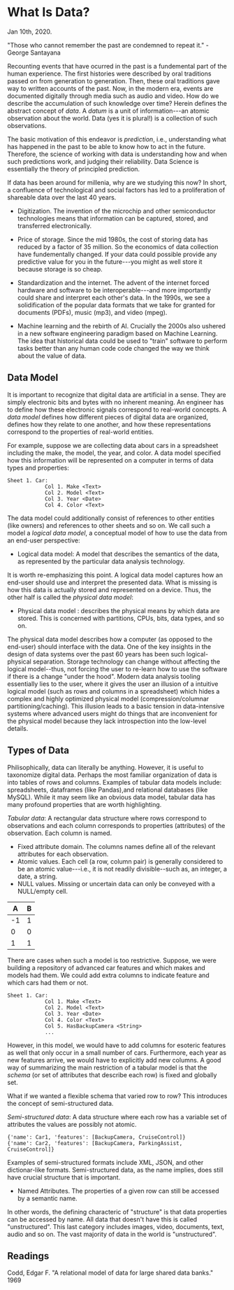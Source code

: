 # What Is Data?

Jan 10th, 2020.

"Those who cannot remember the past are condemned to repeat it." -George Santayana

Recounting events that have ocurred in the past is a fundemental part of the human experience. The first histories were described by oral traditions passed on from generation to generation. Then, these oral traditions gave way to written accounts of the past. Now, in the modern era, events are documented digitally through media such as audio and video. How do we describe the accumulation of such knowledge over time? Herein defines the abstract concept of *data*. A *datum* is a unit of information---an atomic observation about the world. Data (yes it is plural!) is a collection of such observations.

The basic motivation of this endeavor is *prediction*, i.e., understanding what has happened in the past to be able to know how to act in the future. Therefore, the science of working with data is understanding how and when such predictions work, and judging their reliability. Data Science is essentially the theory of principled prediction.

If data has been around for millenia, why are we studying this now? In short, a confluence of technological and social factors has led to a proliferation of shareable data over the last 40 years.

- Digitization. The invention of the microchip and other semiconductor technologies means that information can be captured, stored, and transferred electronically. 

- Price of storage. Since the mid 1980s, the cost of storing data has reduced by a factor of 35 million. So the economics of data collection have fundementally changed. If your data could possible provide any predictive value for you in the future---you might as well store it because storage is so cheap.

- Standardization and the internet. The advent of the internet forced hardware and software to be interoperable---and more importantly could share and interpret each other's data. In the 1990s, we see a solidification of the popular data formats that we take for granted for documents (PDFs), music (mp3), and video (mpeg).

-  Machine learning and the rebirth of AI. Crucially the 2000s also ushered in a new software engineering paradigm based on Machine Learning. The idea that historical data could be used to "train" software to perform tasks better than any human code code changed the way we think about the value of data. 

## Data Model
It is important to recognize that digital data are artificial in a sense. They are simply electronic bits and bytes with no inherent meaning. An engineer has to define how these electronic signals correspond to real-world concepts. A *data model* defines how different pieces of digital data are organized, defines how they relate to one another, and how these representations correspond to the properties of real-world entities.

For example, suppose we are collecting data about cars in a spreadsheet including the make, the model, the year, and color. A data model specified how this information will be represented on a computer in terms of data types and properties:
```
Sheet 1. Car:
            Col 1. Make <Text>
            Col 2. Model <Text>
            Col 3. Year <Date>
            Col 4. Color <Text>
```
The data model could additionally consist of references to other entities (like owners) and references to other sheets and so on. We call such a model a *logical data model*, a conceptual model of how to use the data from an end-user perspective:

- Logical data model: A model that describes the semantics of the data, as represented by the particular data analysis technology. 

It is worth re-emphasizing this point. A logical data model captures how an end-user should use and interpret the presented data. What is missing is how this data is actually stored and represented on a device. Thus, the other half is called the *physical data model*:

- Physical data model : describes the physical means by which data are stored. This is concerned with partitions, CPUs, bits, data types, and so on.

The physical data model describes how a computer (as opposed to the end-user) should interface with the data. One of the key insights in the design of data systems over the past 60 years has been such logical-physical separation. Storage technology can change without affecting the logical model--thus, not forcing the user to re-learn how to use the software if there is a change "under the hood". Modern data analysis tooling essentially lies to the user, where it gives the user an illusion of a intuitive logical model (such as rows and columns in a spreadsheet) which hides a complex and highly optimized physical model (compression/columnar partitioning/caching). This illusion leads to a basic tension in data-intensive systems where advanced users might do things that are inconvenient for the physical model because they lack introspection into the low-level details. 

## Types of Data
Philisophically, data can literally be anything. However, it is useful to taxonomize digital data. Perhaps the most familiar organization of data is into tables of rows and columns. Examples of tabular data models include: spreadsheets, dataframes (like Pandas),and relational databases (like MySQL). While it may seem like an obvious data model, tabular data has many profound properties that are worth highlighting. 

*Tabular data*: A rectangular data structure where rows correspond to observations and each column corresponds to properties (attributes) of the observation. Each column is named. 
   - Fixed attribute domain. The columns names define all of the relevant attributes for each observation. 
   - Atomic values. Each cell (a row, column pair) is generally considered to be an atomic value---i.e., it is not readily divisible--such as, an integer, a date, a string. 
   - NULL values. Missing or uncertain data can only be conveyed with a NULL/empty cell. 

| A  | B |
|----|---|
| -1 | 1 |
| 0  | 0 |
| 1  | 1 |

There are cases when such a model is too restrictive. Suppose, we were building a repository of advanced car features and which makes and models had them. We could add extra columns to indicate feature and which cars had them or not.
```
Sheet 1. Car:
            Col 1. Make <Text>
            Col 2. Model <Text>
            Col 3. Year <Date>
            Col 4. Color <Text>
            Col 5. HasBackupCamera <String>
            ...
```
However, in this model, we would have to add columns for esoteric features as well that only occur in a small number of cars. Furthermore, each year as new features arrive, we would have to explicitly add new columns. A good way of summarizing the main restriction of a tabular model is that the *schema* (or set of attributes that describe each row) is fixed and globally set. 

What if we wanted a flexible schema that varied row to row? This introduces the concept of semi-structured data.

*Semi-structured data*: A data structure where each row has a variable set of attributes the values are possibly not atomic.
```
{'name': Car1, 'features': [BackupCamera, CruiseControl]}
{'name': Car2, 'features': [BackupCamera, ParkingAssist, CruiseControl]}
```

Examples of semi-structured formats include XML, JSON, and other dictionar-like formats. Semi-structured data, as the name implies, does still have crucial structure that is important.

- Named Attributes. The properties of a given row can still be accessed by a semantic name.

In other words, the defining characteric of "structure" is that data properties can be accessed by name. All data that doesn't have this is called "unstructured". This last category includes images, video, documents, text, audio and so on. The vast majority of data in the world is "unstructured".

## Readings
Codd, Edgar F. "A relational model of data for large shared data banks." 1969




